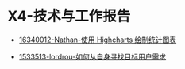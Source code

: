 # X4-技术与工作报告

* [16340012-Nathan-使用 Highcharts 绘制统计图表](https://leonharde.github.io/2019/06/22/Highcharts/)

* [1533513-lordrou-如何从自身寻找目标用户需求](https://blog.csdn.net/weixin_42000189/article/details/93753881)